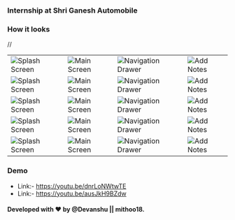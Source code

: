 ### Internship at Shri Ganesh Automobile

### How it looks 
<table>
<tr>
  <td><img align="left" src="https://github.com/mithoo18/Internship/blob/master/gitimg/1.jpg" alt="Splash Screen" /></td>

<td><img align="right" src="https://github.com/mithoo18/Internship/blob/master/gitimg/2.jpg" alt="Main Screen" /></td>
  <td><img align="left" src="https://github.com/mithoo18/Internship/blob/master/gitimg/3.jpg" alt="Navigation Drawer" /></td>

<td><img align="right" src="https://github.com/mithoo18/Internship/blob/master/gitimg/4.jpg" alt="Add Notes" /></td>
</tr>
<tr>
  <td><img align="left" src="https://github.com/mithoo18/Internship/blob/master/gitimg/5.jpg" alt="Splash Screen" /></td>

<td><img align="right" src="https://github.com/mithoo18/Internship/blob/master/gitimg/6.jpg" alt="Main Screen" /></td>
  <td><img align="left" src="https://github.com/mithoo18/Internship/blob/master/gitimg/7.jpg" alt="Navigation Drawer" /></td>

<td><img align="right" src="https://github.com/mithoo18/Internship/blob/master/gitimg/8.jpg" alt="Add Notes" /></td>
</tr>
<tr>
  <td><img align="left" src="https://github.com/mithoo18/Internship/blob/master/gitimg/9.jpg" alt="Splash Screen" /></td>

<td><img align="right" src="https://github.com/mithoo18/Internship/blob/master/gitimg/10.jpg" alt="Main Screen" /></td>
  <td><img align="left" src="https://github.com/mithoo18/Internship/blob/master/gitimg/11.jpg" alt="Navigation Drawer" /></td>

<td><img align="right" src="https://github.com/mithoo18/Internship/blob/master/gitimg/12.jpg" alt="Add Notes" /></td>
</tr>
<tr>
  <td><img align="left" src="https://github.com/mithoo18/Internship/blob/master/gitimg/13.jpg" alt="Splash Screen" /></td>

<td><img align="right" src="https://github.com/mithoo18/Internship/blob/master/gitimg/14.jpg" alt="Main Screen" /></td>
  <td><img align="left" src="https://github.com/mithoo18/Internship/blob/master/gitimg/15.jpg" alt="Navigation Drawer" /></td>

<td><img align="right" src="https://github.com/mithoo18/Internship/blob/master/gitimg/16.jpg" alt="Add Notes" /></td>
</tr>
<tr>
  <td><img align="left" src="https://github.com/mithoo18/Internship/blob/master/gitimg/17.jpg" alt="Splash Screen" /></td>

<td><img align="right" src="https://github.com/mithoo18/Internship/blob/master/gitimg/18.jpg" alt="Main Screen" /></td>
  <td><img align="left" src="https://github.com/mithoo18/Internship/blob/master/gitimg/19.jpg" alt="Navigation Drawer" /></td>

//<td><img align="right" src="https://github.com/mithoo18/Internship/blob/master/gitimg/4.jpg" alt="Add Notes" /></td>
</tr>
</table>

### Demo 

- Link:- https://youtu.be/dnrLoNWtwTE
- Link:- https://youtu.be/ausJkH9BZdw

#### Developed with ❤ by @Devanshu || mithoo18.

